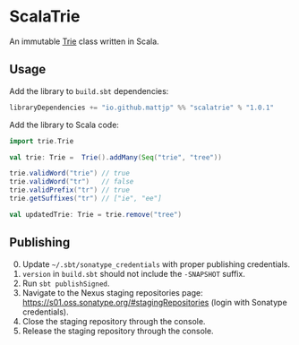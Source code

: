 # ScalaTrie

An immutable [Trie](https://en.wikipedia.org/wiki/Trie) class written in Scala.

## Usage

Add the library to `build.sbt` dependencies:

```scala
libraryDependencies += "io.github.mattjp" %% "scalatrie" % "1.0.1"
```

Add the library to Scala code:

```scala
import trie.Trie

val trie: Trie =  Trie().addMany(Seq("trie", "tree"))

trie.validWord("trie") // true
trie.validWord("tr")   // false
trie.validPrefix("tr") // true
trie.getSuffixes("tr") // ["ie", "ee"]

val updatedTrie: Trie = trie.remove("tree")
```

## Publishing

0. Update `~/.sbt/sonatype_credentials` with proper publishing credentials.
1. `version` in `build.sbt` should not include the `-SNAPSHOT` suffix.
2. Run `sbt publishSigned`.
3. Navigate to the Nexus staging repositories page: https://s01.oss.sonatype.org/#stagingRepositories (login with Sonatype credentials).
4. Close the staging repository through the console.
5. Release the staging repository through the console.
